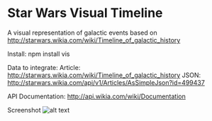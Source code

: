 # Star Wars Visual Timeline

A visual representation of galactic events based on http://starwars.wikia.com/wiki/Timeline_of_galactic_history

Install:
npm install vis

Data to integrate:
Article: http://starwars.wikia.com/wiki/Timeline_of_galactic_history
JSON: http://starwars.wikia.com/api/v1/Articles/AsSimpleJson?id=499437

API Documentation: http://api.wikia.com/wiki/Documentation

Screenshot
![alt text](https://i.imgur.com/E0U8Ybi.png)


